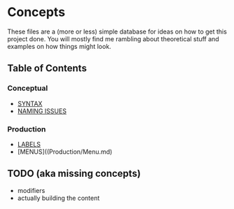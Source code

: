
# Concepts

These files are a (more or less) simple database for ideas on how to get this project done.
You will mostly find me rambling about theoretical stuff and examples on how things might look. 

## Table of Contents

### Conceptual
- [SYNTAX](Conceptual/Syntax.md)
- [NAMING ISSUES](Conceptual/Naming.md)

### Production
- [LABELS](Production/Text.md)
- [MENUS]((Production/Menu.md)

## TODO (aka missing concepts)
- modifiers
- actually building the content
